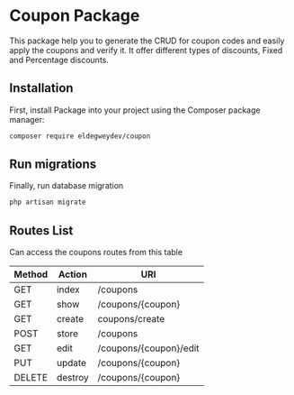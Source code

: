# Coupon Package 

This package help you to generate the CRUD for coupon codes and easily apply the coupons and verify it. It offer different types of discounts, Fixed and Percentage discounts.

## Installation

First, install Package into your project using the Composer package manager:

```bash
composer require eldegweydev/coupon
```

## Run migrations

Finally, run database migration

```bash
php artisan migrate
```

## Routes List 

Can access the coupons routes from this table

|	Method  | Action  | URI |
|----------	| ---- | ------------- |
| GET		| index  	| /coupons  |
| GET		| show  	| /coupons/{coupon}  |
| GET		| create  	| coupons/create  |
| POST		| store   	| /coupons  |
| GET		| edit   	| /coupons/{coupon}/edit  |
| PUT		| update   	| /coupons/{coupon}  |
| DELETE	| destroy   | /coupons/{coupon}  |
